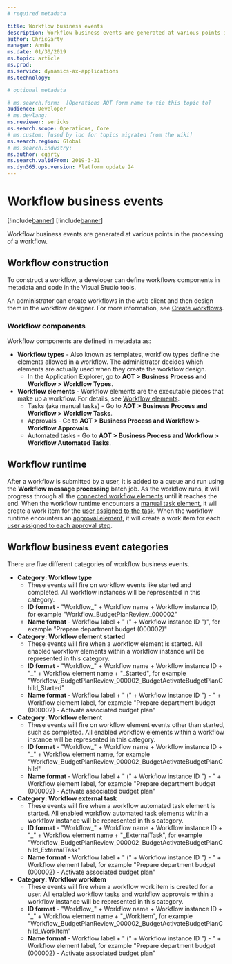 ```yaml
---
# required metadata

title: Workflow business events
description: Workflow business events are generated at various points in the processing of a workflow.
author: ChrisGarty
manager: AnnBe
ms.date: 01/30/2019
ms.topic: article
ms.prod: 
ms.service: dynamics-ax-applications
ms.technology: 

# optional metadata

# ms.search.form:  [Operations AOT form name to tie this topic to]
audience: Developer
# ms.devlang: 
ms.reviewer: sericks
ms.search.scope: Operations, Core
# ms.custom: [used by loc for topics migrated from the wiki]
ms.search.region: Global 
# ms.search.industry: 
ms.author: cgarty
ms.search.validFrom: 2019-3-31
ms.dyn365.ops.version: Platform update 24
---
```


# Workflow business events
[!include[banner](../includes/banner.md)]
[!include[banner](../includes/preview-banner.md)]

Workflow business events are generated at various points in the processing of a workflow.   

## Workflow construction

To construct a workflow, a developer can define workflows components in metadata and code in the Visual Studio tools.

An administrator can create workflows in the web client and then design them in the workflow designer. For more information, see [Create workflows](../../fin-and-ops/organization-administration/create-workflow.md).

### Workflow components
Workflow components are defined in metadata as:
- **Workflow types** - Also known as templates, workflow types define the elements allowed in a workflow. The administrator decides which elements are actually used when they create the workflow design. 
     - In the Application Explorer, go to **AOT > Business Process and Workflow > Workflow Types**.
- **Workflow elements** - Workflow elements are the executable pieces that make up a workflow. For details, see [Workflow elements](../../fin-and-ops/organization-administration/workflow-elements.md).
     - Tasks (aka manual tasks) - Go to **AOT > Business Process and Workflow > Workflow Tasks**.
     - Approvals - Go to **AOT > Business Process and Workflow > Workflow Approvals**.
     - Automated tasks - Go to **AOT > Business Process and Workflow > Workflow Automated Tasks**.

## Workflow runtime
After a workflow is submitted by a user, it is added to a queue and run using the **Workflow message processing** batch job. As the workflow runs, it will progress through all the [connected workflow elements](../../fin-and-ops/organization-administration/create-workflow.md#connect-the-elements) until it reaches the end. When the workflow runtime encounters a [manual task element](../../fin-and-ops/organization-administration/workflow-elements.md#manual-task), it will create a work item for the [user assigned to the task](../../fin-and-ops/organization-administration/configure-manual-task-workflow.md#assign-the-task). When the workflow runtime encounters an [approval element](../../fin-and-ops/organization-administration/workflow-elements.md#approval-processes), it will create a work item for each [user assigned to each approval step](../../fin-and-ops/organization-administration/configure-approval-step-workflow.md#assign-the-approval-step).

## Workflow business event categories

There are five different categories of workflow business events.
- **Category: Workflow type** 
     - These events will fire on workflow events like started and completed. All workflow instances will be represented in this category.
     - **ID format** - "Workflow_" + Workflow name + Workflow instance ID, for example "Workflow_BudgetPlanReview_000002"
     - **Name format** - Workflow label + " (" + Workflow instance ID ")", for example "Prepare department budget (000002)"
- **Category: Workflow element started**
     - These events will fire when a workflow element is started. All enabled workflow elements within a workflow instance will be represented in this category. 
     - **ID format** - "Workflow_" + Workflow name + Workflow instance ID + "_" + Workflow element name + "_Started", for example "Workflow_BudgetPlanReview_000002_BudgetActivateBudgetPlanChild_Started"
     - **Name format** - Workflow label + " (" + Workflow instance ID ") - " + Workflow element label, for example "Prepare department budget (000002) - Activate associated budget plan"
- **Category: Workflow element**
     - These events will fire on workflow element events other than started, such as completed. All enabled workflow elements within a workflow instance will be represented in this category. 
     - **ID format** - "Workflow_" + Workflow name + Workflow instance ID + "_" + Workflow element name, for example "Workflow_BudgetPlanReview_000002_BudgetActivateBudgetPlanChild"
     - **Name format** - Workflow label + " (" + Workflow instance ID ") - " + Workflow element label, for example "Prepare department budget (000002) - Activate associated budget plan"
- **Category: Workflow external task** 
     - These events will fire when a workflow automated task element is started. All enabled workflow automated task elements within a workflow instance will be represented in this category. 
     - **ID format** - "Workflow_" + Workflow name + Workflow instance ID + "_" + Workflow element name + "_ExternalTask", for example "Workflow_BudgetPlanReview_000002_BudgetActivateBudgetPlanChild_ExternalTask"
     - **Name format** - Workflow label + " (" + Workflow instance ID ") - " + Workflow element label, for example "Prepare department budget (000002) - Activate associated budget plan"
- **Category: Workflow workitem**
     - These events will fire when a workflow work item is created for a user. All enabled workflow tasks and workflow approvals within a workflow instance will be represented in this category. 
     - **ID format** - "Workflow_" + Workflow name + Workflow instance ID + "_" + Workflow element name + "_WorkItem", for example "Workflow_BudgetPlanReview_000002_BudgetActivateBudgetPlanChild_WorkItem"
     - **Name format** - Workflow label + " (" + Workflow instance ID ") - " + Workflow element label, for example "Prepare department budget (000002) - Activate associated budget plan"
